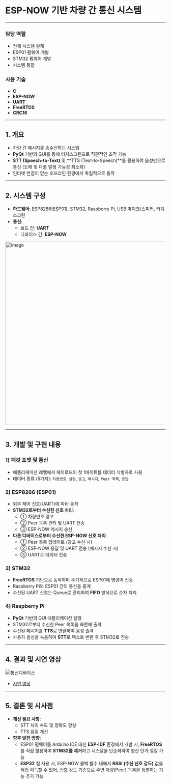 # ESP-NOW 기반 차량 간 통신 시스템

---

###  담당 역할
- 전체 시스템 설계
- ESP01 펌웨어 개발
- STM32 펌웨어 개발
- 시스템 통합

### 사용 기술
- **C**
- **ESP-NOW**
- **UART**
- **FreeRTOS**
- **CRC16**

---

## 1. 개요
- 차량 간 메시지를 송수신하는 시스템
- **PyQt** 기반의 GUI를 통해 터치스크린으로 직관적인 조작 가능
- **STT (Speech-to-Text)** 및 **TTS (Text-to-Speech)**를 활용하여 음성만으로 통신 (오해 및 다툼 발생 가능성 최소화)
- 인터넷 연결이 없는 오프라인 환경에서 독립적으로 동작

---

## 2. 시스템 구성
- **하드웨어**: ESP8266(ESP01), STM32, Raspberry Pi, USB 마이크/스피커, 터치스크린
- **통신**:
    - 보드 간: **UART**
    - 디바이스 간: **ESP-NOW**

<img width="773" height="576" alt="image" src="https://github.com/user-attachments/assets/7618a7a0-737c-4305-b599-93293f2e2fb1" />



---

## 3. 개발 및 구현 내용

### 1) 패킷 포맷 및 통신
- 애플리케이션 레벨에서 페이로드의 첫 1바이트를 데이터 식별자로 사용
- 데이터 종류 (5가지): `차량번호 설정`, `광고`, `메시지`, `Peer 목록`, `응답`

### 2) ESP8266 (ESP01)
- 외부 제어 신호(UART)에 따라 동작
- **STM32로부터 수신한 신호 처리**:
    - ① 차량번호 광고
    - ② Peer 목록 관리 및 UART 전송
    - ③ ESP-NOW 메시지 송신
- **다른 디바이스로부터 수신한 ESP-NOW 신호 처리**:
    - ① Peer 목록 업데이트 (광고 수신 시)
    - ② ESP-NOW 응답 및 UART 전송 (메시지 수신 시)
    - ③ UART로 데이터 전송

### 3) STM32
- **FreeRTOS** 기반으로 동작하며 주기적으로 ESP01에 명령어 전송
- Raspberry Pi와 ESP01 간의 통신을 중계
- 수신된 UART 신호는 Queue로 관리하여 **FIFO** 방식으로 순차 처리

### 4) Raspberry Pi
- **PyQt** 기반의 GUI 애플리케이션 실행
- STM32로부터 수신한 Peer 목록을 화면에 출력
- 수신된 메시지를 **TTS**로 변환하여 음성 출력
- 사용자 음성을 녹음하여 **STT**로 텍스트 변환 후 STM32로 전송

---

## 4. 결과 및 시연 영상
![통신디바이스](https://github.com/user-attachments/assets/cbd59949-d0b5-499e-8b9f-2b332891d670)
- [시연 영상](https://www.youtube.com/watch?v=OlyLxImdYlo)

---

## 5. 결론 및 시사점
- **개선 필요 사항**:
    - STT 처리 속도 및 정확도 향상
    - TTS 음질 개선
- **향후 발전 방향**:
    - ESP01 펌웨어를 Arduino IDE 대신 **ESP-IDF** 환경에서 개발 시, **FreeRTOS**를 직접 활용하여 **STM32를 제거**하고 시스템을 단순화하여 양산 단가 절감 가능
    - **ESP32** 칩 사용 시, ESP-NOW 콜백 함수 내에서 **RSSI (수신 신호 강도)** 값을 직접 획득할 수 있어, 신호 강도 기준으로 주변 차량(Peer) 목록을 정렬하는 기능 추가 가능
